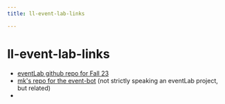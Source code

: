 ```yaml
---
title: ll-event-lab-links

---
```


# ll-event-lab-links

- [eventLab github repo for Fall 23]()
- [mk's repo for the event-bot](https://github.com/mkuzmick/ll-event-bot-24) (not strictly speaking an eventLab project, but related)
- 